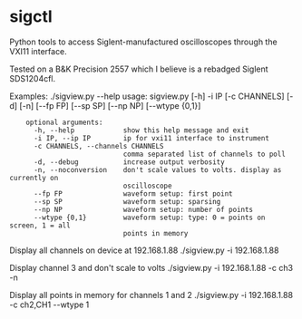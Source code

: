 # sigctl
Python tools to access Siglent-manufactured oscilloscopes through the VXI11 interface.

Tested on a B&K Precision 2557 which I believe is a rebadged Siglent SDS1204cfl.

Examples:
		./sigview.py --help
		usage: sigview.py [-h] -i IP [-c CHANNELS] [-d] [-n] [--fp FP] [--sp SP]
						  [--np NP] [--wtype {0,1}]

		optional arguments:
		  -h, --help            show this help message and exit
		  -i IP, --ip IP        ip for vxi11 interface to instrument
		  -c CHANNELS, --channels CHANNELS
								comma separated list of channels to poll
		  -d, --debug           increase output verbosity
		  -n, --noconversion    don't scale values to volts. display as currently on
								oscilloscope
		  --fp FP               waveform setup: first point
		  --sp SP               waveform setup: sparsing
		  --np NP               waveform setup: number of points
		  --wtype {0,1}         waveform setup: type: 0 = points on screen, 1 = all
								points in memory

Display all channels on device at 192.168.1.88
		./sigview.py -i 192.168.1.88

Display channel 3 and don't scale to volts
		./sigview.py -i 192.168.1.88 -c ch3 -n
 
Display all points in memory for channels 1 and 2
		./sigview.py -i 192.168.1.88 -c ch2,CH1 --wtype 1
